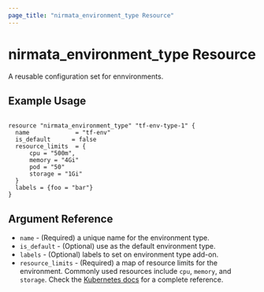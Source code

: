 ```yaml
---
page_title: "nirmata_environment_type Resource"
---
```


# nirmata_environment_type Resource

A reusable configuration set for ennvironments.

## Example Usage

```hcl

resource "nirmata_environment_type" "tf-env-type-1" {
  name             = "tf-env"
  is_default      = false
  resource_limits  = {
      cpu = "500m",
      memory = "4Gi"
      pod = "50"
      storage = "1Gi"
  }
  labels = {foo = "bar"}
}

```

## Argument Reference

* `name` - (Required) a unique name for the environment type.
* `is_default` - (Optional) use as the default environment type.
* `labels` - (Optional) labels to set on  environment type add-on.
* `resource_limits` - (Required) a map of resource limits for the environment. Commonly used resources include `cpu`, `memory`, and `storage`. Check the [Kubernetes docs](https://kubernetes.io/docs/concepts/configuration/manage-resources-containers/) for a complete reference.
